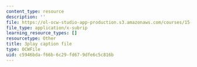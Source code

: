 ```yaml
---
content_type: resource
description: ''
file: https://ol-ocw-studio-app-production.s3.amazonaws.com/courses/15-390-new-enterprises-spring-2013/c5946bdaf66b6c29fd679dfe6c5c816b_1mw_Uo5ba58.srt
file_type: application/x-subrip
learning_resource_types: []
resourcetype: Other
title: 3play caption file
type: OCWFile
uid: c5946bda-f66b-6c29-fd67-9dfe6c5c816b
---
```

